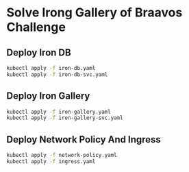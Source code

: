 # Solve Irong Gallery of Braavos Challenge

## Deploy Iron DB

```bash
kubectl apply -f iron-db.yaml
kubectl apply -f iron-db-svc.yaml
```

## Deploy Iron Gallery

```bash
kubectl apply -f iron-gallery.yaml
kubectl apply -f iron-gallery-svc.yaml
```

## Deploy Network Policy And Ingress

```bash
kubectl apply -f network-policy.yaml
kubectl apply -f ingress.yaml
```
